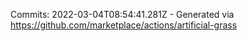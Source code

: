 Commits: 2022-03-04T08:54:41.281Z - Generated via https://github.com/marketplace/actions/artificial-grass
<br>

